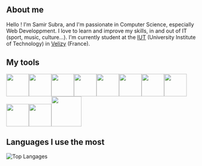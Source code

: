 ## About me

Hello ! I'm Samir Subra, and I'm passionate in Computer Science, especially Web Developpment.
I love to learn and improve my skills, in and out of IT (sport, music, culture...). I'm currently
student at the [IUT](https://www.uvsq.fr/dut-informatique-info) (University Institute of Technology) in [Velizy](https://www.google.com/maps/place/78140+V%C3%A9lizy-Villacoublay/data=!4m2!3m1!1s0x47e67be48118a7f9:0x40b82c3688c3650?sa=X&ved=2ahUKEwjaw_Cv67vvAhVIxoUKHcmsDIcQ8gEwJXoECDwQAQ) (France).


## My tools

<img src="https://cdn.jsdelivr.net/gh/devicons/devicon/icons/html5/html5-original-wordmark.svg" height="60px"/><img src="https://cdn.jsdelivr.net/gh/devicons/devicon/icons/css3/css3-original-wordmark.svg" height="60px"/><img src="https://cdn.jsdelivr.net/gh/devicons/devicon/icons/react/react-original-wordmark.svg" height="60px"/><img src="https://cdn.jsdelivr.net/gh/devicons/devicon/icons/php/php-original.svg" height="60px"/><img src="https://cdn.jsdelivr.net/gh/devicons/devicon/icons/javascript/javascript-original.svg" height="60px"/><img src="https://cdn.jsdelivr.net/gh/devicons/devicon/icons/c/c-original.svg" height="60px"/><img src="https://cdn.jsdelivr.net/gh/devicons/devicon/icons/java/java-original.svg" height="60px"/><img src="https://cdn.jsdelivr.net/gh/devicons/devicon/icons/python/python-original.svg" height="60px"/><img src="https://cdn.jsdelivr.net/gh/devicons/devicon/icons/mysql/mysql-original-wordmark.svg" height="60px"/><img src="https://cdn.jsdelivr.net/gh/devicons/devicon/icons/figma/figma-original.svg" height="60px"/><img src="https://cdn.jsdelivr.net/gh/devicons/devicon/icons/intellij/intellij-original-wordmark.svg" height="80px"/>
          



## Languages I use the most

![Top Langages](https://github-readme-stats.vercel.app/api/top-langs/?username=SamirSubra&hide=html&hide_title=true&hide_border=true&layout=compact&langs_count=7&exclude_repo=comp426&text_color=000&icon_color=fff&theme=auto)
